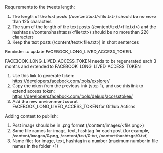 Requirements to the tweets length:

1. The length of the text posts (/content/text/<file.txt>) should be no more than 125 characters
2. The sum of the length of the text posts (/content/text/<file.txt>) and the hashtags (/content/hashtags/<file.txt>) should be no more than 220 characters
3. Keep the text posts (/content/text/<file.txt>) in short sentences

Reminder to update FACEBOOK_LONG_LIVED_ACCESS_TOKEN:

FACEBOOK_LONG_LIVED_ACCESS_TOKEN needs to be regenerated each 3 months and extended to FACEBOOK_LONG_LIVED_ACCESS_TOKEN

1. Use this link to generate token: https://developers.facebook.com/tools/explorer/
2. Copy the token from the previous link (step 1), and use this link to extend access token: https://developers.facebook.com/tools/debug/accesstoken/
3. Add the new environment secret FACEBOOK_LONG_LIVED_ACCESS_TOKEN for Github Actions

Adding content to publish:

1. Post image should be in .png format (/content/images/<file.png>)
2. Same file names for image, text, hashtag for each post (for example, /content/images/0.png, /content/text/0.txt, /content/hashtags/0.txt)
3. Name files for image, text, hashtag in a number (maximum number in file names in the folder +1)
